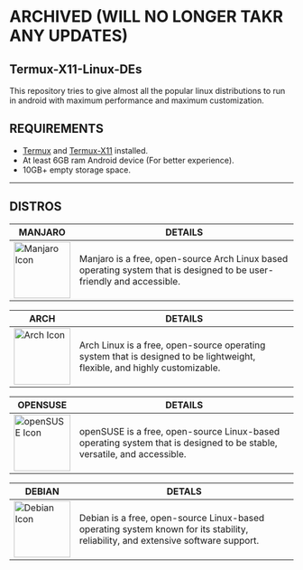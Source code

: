 # ARCHIVED (WILL NO LONGER TAKR ANY UPDATES)

## Termux-X11-Linux-DEs
This repository tries to give almost all the popular linux distributions to run in android with maximum performance and maximum customization.

## REQUIREMENTS
* [Termux](https://github.com/termux/termux-app/releases) and [Termux-X11](https://github.com/termux/termux-x11/releases/tag/nightly) installed.
* At least 6GB ram Android device (For better experience).
* 10GB+ empty storage space.
---
## DISTROS

| MANJARO | DETAILS |
|---------|---------|
| <a href="/manjaro/README.md"><img src="https://gitlab.manjaro.org/artwork/icon-themes/manjaro-icons/-/raw/master/2022/128x128.png?ref_type=heads" alt="Manjaro Icon" width="100"></a> | Manjaro is a free, open-source Arch Linux based operating system that is designed to be user-friendly and accessible. |

| ARCH | DETAILS |
|------|---------|
| <a href="/arch/README.md"><img src="https://avatars.githubusercontent.com/u/4673648?s=200&v=4" alt="Arch Icon" width="100"></a> | Arch Linux is a free, open-source operating system that is designed to be lightweight, flexible, and highly customizable. |

| OPENSUSE | DETAILS |
|----------|---------|
| <a href="/opensuse/README.md"><img src="https://en.opensuse.org/images/c/cd/Button-colour.png" alt="openSUSE Icon" width="100"></a> | openSUSE is a free, open-source Linux-based operating system that is designed to be stable, versatile, and accessible. |

| DEBIAN | DETALS |
|--------|--------|
| <a href="/debian/README.md"><img src="https://www.debian.org/logos/openlogo-nd.svg" alt="Debian Icon" width="100"></a> | Debian is a free, open-source Linux-based operating system known for its stability, reliability, and extensive software support. |
